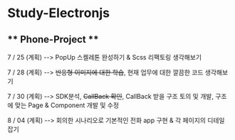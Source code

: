# Study-Electronjs


** Phone-Project **
---
7 / 25 (계획) --> PopUp 스켈레톤 완성하기 & Scss 리팩토링 생각해보기

7 / 28 (계획) --> ~~반응형 이미지에 대한 학습~~, 현재 업무에 대한 깔끔한 코드 생각해보기

7 / 30 (계획) --> SDK분석, ~~CallBack 확인~~, CallBack 받을 구조 토의 및 개발, 구조에 맞는 Page & Component 개발 및 수정

8 / 04 (계획) --> 회의한 시나리오로 기본적인 전화 app 구현 & 각 페이지의 디테일 잡기
